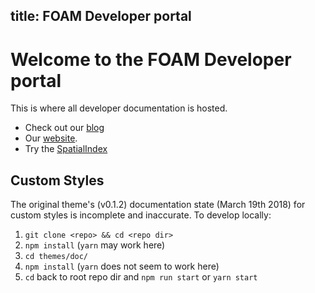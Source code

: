 title: FOAM Developer portal
---

# Welcome to the FOAM Developer portal

This is where all developer documentation is hosted.

+ Check out our [blog](https://blog.foam.space)
+ Our [website](https://foam.space).
+ Try the [SpatialIndex](https://beta.foam.space)

## Custom Styles

The original theme's (v0.1.2) documentation state (March 19th 2018) for custom styles is incomplete and inaccurate.
To develop locally:
1. `git clone <repo> && cd <repo dir>`
2. `npm install` (`yarn` may work here)
3. `cd themes/doc/`
4. `npm install` (`yarn` does not seem to work here)
5. `cd` back to root repo dir and `npm run start` or `yarn start`
